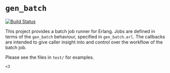 # `gen_batch`

[![Build Status](https://travis-ci.org/rackerlabs/gen_batch.png)](https://travis-ci.org/rackerlabs/gen_batch)

This project provides a batch job runner for Erlang. Jobs are defined in terms
of the `gen_batch` behaviour, specified in `gen_batch.erl`. The callbacks are
intended to give caller insight into and control over the workflow of the batch
job.

Please see the files in `test/` for examples.

`<3`
